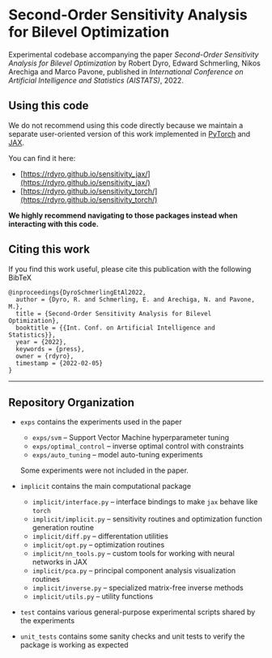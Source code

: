 # Second-Order Sensitivity Analysis for Bilevel Optimization

Experimental codebase accompanying the paper *Second-Order Sensitivity Analysis
for Bilevel Optimization* by Robert Dyro, Edward Schmerling, Nikos Arechiga and
Marco Pavone, published in *International Conference on Artificial Intelligence
and Statistics (AISTATS)*, 2022.

## Using this code

We do not recommend using this code directly because we maintain a separate
user-oriented version of this work implemented in
[PyTorch](https://pytorch.org/) and [JAX](https://github.com/google/jax).

You can find it here:
* [https://rdyro.github.io/sensitivity_jax/](https://rdyro.github.io/sensitivity_jax/)
* [https://rdyro.github.io/sensitivity_torch/](https://rdyro.github.io/sensitivity_torch/)

**We highly recommend navigating to those packages instead when interacting with
this code.**

## Citing this work

If you find this work useful, please cite this publication with the following
BibTeX
```
@inproceedings{DyroSchmerlingEtAl2022,
  author = {Dyro, R. and Schmerling, E. and Arechiga, N. and Pavone, M.},
  title = {Second-Order Sensitivity Analysis for Bilevel Optimization},
  booktitle = {{Int. Conf. on Artificial Intelligence and Statistics}},
  year = {2022},
  keywords = {press},
  owner = {rdyro},
  timestamp = {2022-02-05}
}
```

---

## Repository Organization

* `exps` contains the experiments used in the paper
  - `exps/svm` – Support Vector Machine hyperparameter tuning 
  - `exps/optimal_control` – inverse optimal control with constraints
  - `exps/auto_tuning` – model auto-tuning experiments

  Some experiments were not included in the paper.
* `implicit` contains the main computational package
  - `implicit/interface.py` – interface bindings to make `jax` behave like
    `torch`
  - `implicit/implicit.py` – sensitivity routines and optimization function
    generation routine
  - `implicit/diff.py` – differentation utilities
  - `implicit/opt.py` – optimization routines
  - `implicit/nn_tools.py` – custom tools for working with neural networks in
    JAX
  - `implicit/pca.py` – principal component analysis visualization routines
  - `implicit/inverse.py` – specialized matrix-free inverse methods
  - `implicit/utils.py` – utility functions
* `test` contains various general-purpose experimental scripts shared by the
  experiments
* `unit_tests` contains some sanity checks and unit tests to verify the package
  is working as expected
